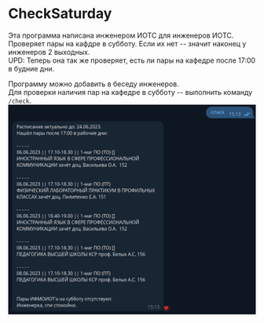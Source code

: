 # CheckSaturday
Эта программа написана инженером ИОТС для инженеров ИОТС.  
Проверяет пары на кафдре в субботу. Если их нет -- значит наконец у инженеров 2 выходных.  
UPD: Теперь она так же проверяет, есть ли пары на кафедре после 17:00 в будние дни.  
  
  
Программу можно добавить в беседу инженеров.  
Для проверки наличия пар на кафедре в субботу -- выполнить команду `/check`.  
![screenshot](./img/1.png)
